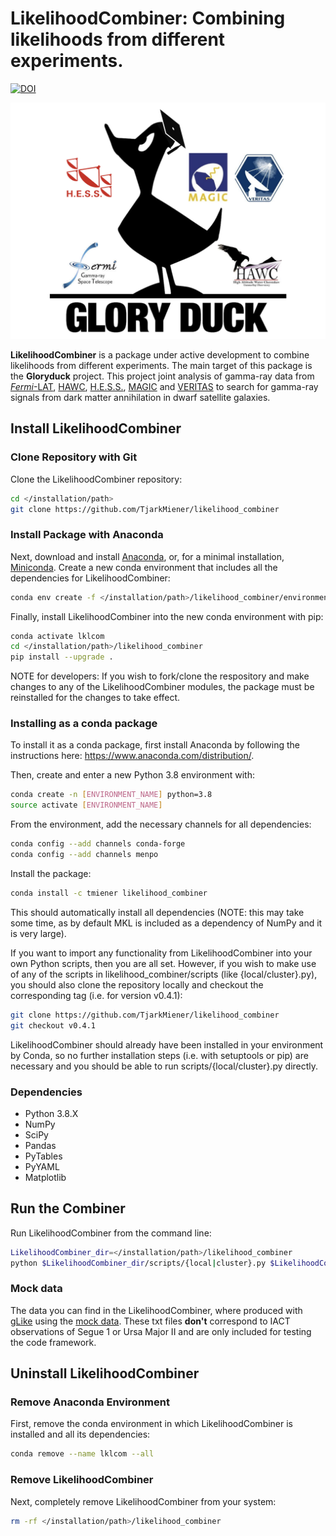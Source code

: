 # LikelihoodCombiner: Combining likelihoods from different experiments.

[![DOI](https://zenodo.org/badge/DOI/10.5281/zenodo.3666282.svg)](https://doi.org/10.5281/zenodo.3666282)

![Gloryduck logo](images/Gloryduck_logo.png)

**LikelihoodCombiner** is a package under active development to combine likelihoods from different experiments. The main target of this package is the **Gloryduck** project. This project joint analysis of gamma-ray data from [*Fermi*-LAT](https://glast.sites.stanford.edu/), [HAWC](https://www.hawc-observatory.org/), [H.E.S.S.](https://www.mpi-hd.mpg.de/hfm/HESS/), [MAGIC](https://magic.mpp.mpg.de/) and [VERITAS](https://veritas.sao.arizona.edu/) to search for gamma-ray signals from dark matter annihilation in dwarf satellite galaxies.

## Install LikelihoodCombiner

### Clone Repository with Git

Clone the LikelihoodCombiner repository:

```bash
cd </installation/path>
git clone https://github.com/TjarkMiener/likelihood_combiner
```

### Install Package with Anaconda

Next, download and install [Anaconda](https://www.anaconda.com/download/), or, for a minimal installation, [Miniconda](https://conda.io/miniconda.html). Create a new conda environment that includes all the dependencies for LikelihoodCombiner:

```bash
conda env create -f </installation/path>/likelihood_combiner/environment.yml
```

Finally, install LikelihoodCombiner into the new conda environment with pip:

```bash
conda activate lklcom
cd </installation/path>/likelihood_combiner
pip install --upgrade .
```

NOTE for developers: If you wish to fork/clone the respository and make changes to any of the LikelihoodCombiner modules, the package must be reinstalled for the changes to take effect.

### Installing as a conda package

To install it as a conda package, first install Anaconda by following the instructions here: https://www.anaconda.com/distribution/.

Then, create and enter a new Python 3.8 environment with:

```bash
conda create -n [ENVIRONMENT_NAME] python=3.8
source activate [ENVIRONMENT_NAME]
```

From the environment, add the necessary channels for all dependencies:

```bash
conda config --add channels conda-forge
conda config --add channels menpo
```

Install the package:

```bash
conda install -c tmiener likelihood_combiner
```

This should automatically install all dependencies (NOTE: this may take some time, as by default MKL is included as a dependency of NumPy and it is very large).

If you want to import any functionality from LikelihoodCombiner into your own Python scripts, then you are all set. However, if you wish to make use of any of the scripts in likelihood_combiner/scripts (like {local/cluster}.py), you should also clone the repository locally and checkout the corresponding tag (i.e. for version v0.4.1):

```bash
git clone https://github.com/TjarkMiener/likelihood_combiner
git checkout v0.4.1
```

LikelihoodCombiner should already have been installed in your environment by Conda, so no further installation steps (i.e. with setuptools or pip) are necessary and you should be able to run scripts/{local/cluster}.py directly.

### Dependencies

- Python 3.8.X
- NumPy
- SciPy
- Pandas
- PyTables
- PyYAML
- Matplotlib
  
## Run the Combiner

Run LikelihoodCombiner from the command line:
  
```bash
LikelihoodCombiner_dir=</installation/path>/likelihood_combiner
python $LikelihoodCombiner_dir/scripts/{local|cluster}.py $LikelihoodCombiner_dir/config/example_config.yml 
```
  
### Mock data 

The data you can find in the LikelihoodCombiner, where produced with [gLike](https://github.com/javierrico/gLike/) using the [mock data](https://github.com/javierrico/gLike/tree/master/data). These txt files **don't** correspond to IACT observations of Segue 1 or Ursa Major II and are only included for testing the code framework.

## Uninstall LikelihoodCombiner

### Remove Anaconda Environment

First, remove the conda environment in which LikelihoodCombiner is installed and all its dependencies:

```bash
conda remove --name lklcom --all
```

### Remove LikelihoodCombiner

Next, completely remove LikelihoodCombiner from your system:

```bash
rm -rf </installation/path>/likelihood_combiner
```
